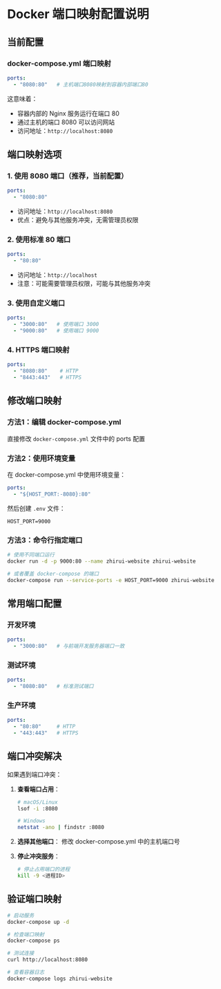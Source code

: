 # Docker 端口映射配置说明

## 当前配置

### docker-compose.yml 端口映射
```yaml
ports:
  - "8080:80"   # 主机端口8080映射到容器内部端口80
```

这意味着：
- 容器内部的 Nginx 服务运行在端口 80
- 通过主机的端口 8080 可以访问网站
- 访问地址：`http://localhost:8080`

## 端口映射选项

### 1. 使用 8080 端口（推荐，当前配置）
```yaml
ports:
  - "8080:80"
```
- 访问地址：`http://localhost:8080`
- 优点：避免与其他服务冲突，无需管理员权限

### 2. 使用标准 80 端口
```yaml
ports:
  - "80:80"
```
- 访问地址：`http://localhost`
- 注意：可能需要管理员权限，可能与其他服务冲突

### 3. 使用自定义端口
```yaml
ports:
  - "3000:80"   # 使用端口 3000
  - "9000:80"   # 使用端口 9000
```

### 4. HTTPS 端口映射
```yaml
ports:
  - "8080:80"    # HTTP
  - "8443:443"   # HTTPS
```

## 修改端口映射

### 方法1：编辑 docker-compose.yml
直接修改 `docker-compose.yml` 文件中的 ports 配置

### 方法2：使用环境变量
在 docker-compose.yml 中使用环境变量：
```yaml
ports:
  - "${HOST_PORT:-8080}:80"
```

然后创建 `.env` 文件：
```
HOST_PORT=9000
```

### 方法3：命令行指定端口
```bash
# 使用不同端口运行
docker run -d -p 9000:80 --name zhirui-website zhirui-website

# 或者覆盖 docker-compose 的端口
docker-compose run --service-ports -e HOST_PORT=9000 zhirui-website
```

## 常用端口配置

### 开发环境
```yaml
ports:
  - "3000:80"   # 与前端开发服务器端口一致
```

### 测试环境
```yaml
ports:
  - "8080:80"   # 标准测试端口
```

### 生产环境
```yaml
ports:
  - "80:80"     # HTTP
  - "443:443"   # HTTPS
```

## 端口冲突解决

如果遇到端口冲突：

1. **查看端口占用**：
   ```bash
   # macOS/Linux
   lsof -i :8080
   
   # Windows
   netstat -ano | findstr :8080
   ```

2. **选择其他端口**：
   修改 docker-compose.yml 中的主机端口号

3. **停止冲突服务**：
   ```bash
   # 停止占用端口的进程
   kill -9 <进程ID>
   ```

## 验证端口映射

```bash
# 启动服务
docker-compose up -d

# 检查端口映射
docker-compose ps

# 测试连接
curl http://localhost:8080

# 查看容器日志
docker-compose logs zhirui-website
```
